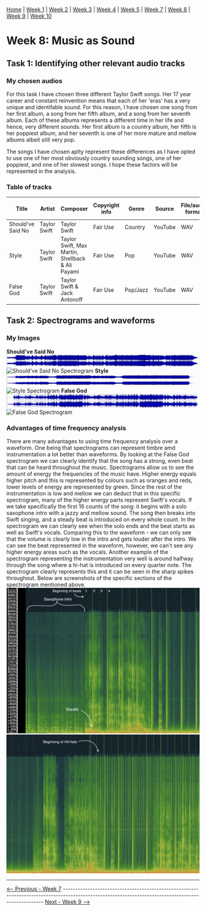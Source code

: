[Home](README.md) | [Week 1](week1.md) | [Week 2](week2.md) | [Week 3](week3.md) | [Week 4](week4.md) | [Week 5](week5.md) | [Week 7](week7.md) | [Week 8](week8.md) | [Week 9](week9.md) | [Week 10](week10.md)

# Week 8: Music as Sound
## Task 1: Identifying other relevant audio tracks
### My chosen audios
For this task I have chosen three different Taylor Swift songs. Her 17 year career and constant reinvention means that each of her 'eras' has a very unique and identifable sound. For this reason, I have chosen one song from her first album, a song from her fifth album, and a song from her seventh album. Each of these albums represents a different time in her life and hence, very different sounds. Her first album is a country album, her fifth is her poppiest album, and her seventh is one of her more mature and mellow albums albeit still very pop. 

The songs I have chosen aplty represent these differences as I have opted to use one of her most obviously country sounding songs, one of her poppiest, and one of her slowest songs. I hope these factors will be represented in the analysis.

### Table of tracks

Title|Artist|Composer|Copyright info|Genre|Source|File/audio format|Number of channels|Sample rate|Bits per second|Duration
-----|------|--------|--------------|-----|------|-----------------|------------------|-----------|---------------|---------
Should've Said No|Taylor Swift|Taylor Swift|Fair Use|Country|YouTube|WAV|2 - Stereo|48 kHz|16|04:02
Style|Taylor Swift|Taylor Swift, Max Martin, Shellback & Ali Payami|Fair Use|Pop|YouTube|WAV|2 - Stereo|48 kHz|16|03:56
False God|Taylor Swift|Taylor Swift & Jack Antonoff|Fair Use|Pop/Jazz|YouTube|WAV|2 - Stereo|48 kHz|16|03:21

## Task 2: Spectrograms and waveforms
### My Images
**Should've Said No**
![Should've Said No Waveform](data/SSN_waveform.png)
![Should've Said No Spectrogram](data/SSN_spectrogram.png)
**Style**
![Style Waveform](data/S_waveform.png)
![Style Spectrogram](data/S_spectrogram.png)
**False God**
![False God Waveform](data/FG_waveform.png)
![False God Spectrogram](data/FG_spectrogram.png)
### Advantages of time frequency analysis
There are many advantages to using time frequency analysis over a waveform. One being that spectrograms can represent timbre amd instrumentation a lot better than waveforms. By looking at the False God spectrogram we can clearly identify that the song has a strong, even beat that can be heard throughout the music. Spectrograms allow us to see the amount of energy the frequencies of the music have. Higher energy equals higher pitch and this is represented by colours such as oranges and reds, lower levels of energy are represented by green. Since the rest of the instrumentation is low and mellow we can deduct that in this specific spectrogram, many of the higher energy parts represent Swift's vocals. If we take specifically the first 16 counts of the song: it begins with a solo saxophone intro with a jazzy and mellow sound. The song then breaks into Swift singing, and a steady beat is introduced on every whole count. In the spectrogram we can clearly see when the solo ends and the beat starts as well as Swift's vocals. Comparing this to the waveform - we can only see that the volume is clearly low in the intro and gets louder after the intro. We can see the beat represented in the waveform, however, we can't see any higher energy areas such as the vocals. Another example of the spectrogram representing the instrumentation very well is around halfway through the song where a hi-hat is introduced on every quarter note. The spectrogram clearly represents this and it can be seen in the sharp spikes throughout. Below are screenshots of the specific sections of the spectrogram mentioned above. 
![False God Introduction](data/FG_intro.png)
![False God HiHat](data/FG_hihat.png) 

---

[<-- Previous - Week 7](week7.md) ---------------------------------------------------------------------------------------------------------------------------------------------------- [Next - Week 9 -->](week9.md)



